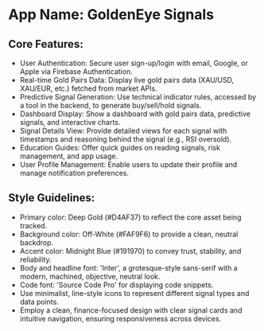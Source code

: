 # **App Name**: GoldenEye Signals

## Core Features:

- User Authentication: Secure user sign-up/login with email, Google, or Apple via Firebase Authentication.
- Real-time Gold Pairs Data: Display live gold pairs data (XAU/USD, XAU/EUR, etc.) fetched from market APIs.
- Predictive Signal Generation: Use technical indicator rules, accessed by a tool in the backend, to generate buy/sell/hold signals.
- Dashboard Display: Show a dashboard with gold pairs data, predictive signals, and interactive charts.
- Signal Details View: Provide detailed views for each signal with timestamps and reasoning behind the signal (e.g., RSI oversold).
- Education Guides: Offer quick guides on reading signals, risk management, and app usage.
- User Profile Management: Enable users to update their profile and manage notification preferences.

## Style Guidelines:

- Primary color: Deep Gold (#D4AF37) to reflect the core asset being tracked.
- Background color: Off-White (#FAF9F6) to provide a clean, neutral backdrop.
- Accent color: Midnight Blue (#191970) to convey trust, stability, and reliability.
- Body and headline font: 'Inter', a grotesque-style sans-serif with a modern, machined, objective, neutral look.
- Code font: 'Source Code Pro' for displaying code snippets.
- Use minimalist, line-style icons to represent different signal types and data points.
- Employ a clean, finance-focused design with clear signal cards and intuitive navigation, ensuring responsiveness across devices.